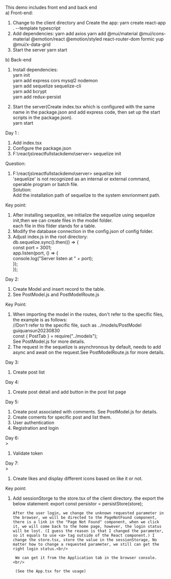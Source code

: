 This demo includes front end and back end<br/>
a) Front-end:<br/>

1.  Change to the client directory and Create the app:
    yarn create react-app . --template typescript
2.  Add dependencies:
    yarn add axios
    yarn add @mui/material @mui/icons-material @emotion/react @emotion/styled react-router-dom formic yup @mui/x-data-grid
3.  Start the server
    yarn start

b) Back-end <br/>

1. Install dependencies: <br/>
   yarn init <br/>
   yarn add express cors mysql2 nodemon <br/>
   yarn add sequelize sequelize-cli <br/>
   yarn add bcrypt<br/>
   yarn add redux-persist<br/>

2. Start the server(Create index.tsx which is configured with the same name in the package.json and add express code, then set up the start scripts in the package.json). <br/>
   yarn start <br/>

Day 1 : <br/>

1. Add index.tsx <br/>
2. Configure the package.json <br/>
3. F:\reactjs\reactfullstackdemo\server> sequelize init <br/>

Question: <br/>

1. F:\reactjs\reactfullstackdemo\server> sequelize init <br/>
   'sequelize' is not recognized as an internal or external command, operable program or batch file. <br/>
   Solution: <br/>
   Add the installation path of sequelize to the system envrionment path.<br/>

Key point:<br/>

1. After installing sequelize, we initiailze the sequelize using sequelize init,then we can create files in the model folder. <br/>
   each file in this filder stands for a table. <br/>
2. Modify the database connection in the config.json of config folder.<br/>
3. Adjust index.js in the root directory:<br/>
   db.sequelize.sync().then(() => {<br/>
   const port = 3001;<br/>
   app.listen(port, () => {<br/>
   console.log("Server listen at " + port);<br/>
   });<br/>
   });<br/>

Day 2:<br/>

1. Create Model and insert record to the table.<br/>
2. See PostModel.js and PostModelRoute.js<br/>

Key Point:<br/>

1. When importing the model in the routes, don't refer to the specific files, the example is as follows:<br/>
   //Don't refer to the specific file, such as ../models/PostModel guiquansun20230830<br/>
   const { PostTab } = require("../models");<br/>
   See PostModel.js for more details.<br/>
2. The request in the sequelize is asynchronous by default, needs to add async and await on the request.See PostModelRoute.js for more details.<br/>

Day 3:<br/>

1. Create post list<br/>

Day 4:<br/>

1. Create post detail and add button in the post list page<br/>

Day 5:<br/>

1. Create post associated with comments. See PostModel.js for details.<br/>
2. Create coments for specific post and list them.
3. User authentication
4. Registration and login

Day 6:<br/>>

1. Validate token

Day 7: <br/>>

1. Create likes and display different icons based on like it or not.

Key point:

1.  Add sessionStorge to the store.tsx of the client directory. the export the below statement:
    export const persistor = persistStore(store);

        After the user login, we change the unknown requested parameter in the browser, we will be directed to the PageNotFound component, there is a link in the "Page Not Found" component, when we click it, we will come back to the home page, however, the login status will be lost. (I guess the reason is that I changed the parameter, so it equals to use <a> tag outside of the React component.) I change the store.tsx, store the value in the sessionStorage, No matter how to change a requested parameter, we still can get the right login status.<br/>

         We can get it from the Application tab in the browser console.<br/>

         (See the App.tsx for the usage)
